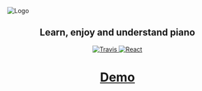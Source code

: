 ![Logo](https://raw.githubusercontent.com/stromland/piano/feature/chords/images/piano-logo.png)

<h2 align="center">Learn, enjoy and understand piano</h2>
<p align="center">
  <a href="https://travis-ci.org/stromland/piano">
    <img alt="Travis" src="https://img.shields.io/travis/stromland/piano/master.svg?style=flat-square">
  </a>
  <a href="https://github.com/JetBrains/create-react-kotlin-app">
    <img alt="React" src="https://img.shields.io/badge/bootstrapped-create--react--kotlin--app-orange.svg?style=flat-square">
  </a>
</p>

<h1 align="center">
  <a href="https://stromland.github.io/piano/">
    Demo
  </a>
</h1>